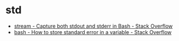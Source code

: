 # std

- [stream - Capture both stdout and stderr in Bash - Stack Overflow](https://stackoverflow.com/questions/13806626/capture-both-stdout-and-stderr-in-bash)
- [bash - How to store standard error in a variable - Stack Overflow](https://stackoverflow.com/questions/962255/how-to-store-standard-error-in-a-variable)
